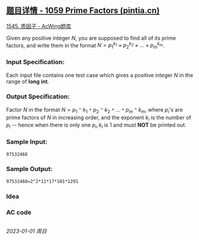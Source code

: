 ## [题目详情 - 1059 Prime Factors (pintia.cn)](https://pintia.cn/problem-sets/994805342720868352/exam/problems/994805415005503488)

[1545. 质因子 - AcWing题库](https://www.acwing.com/problem/content/1547/)

Given any positive integer $N$, you are supposed to find all of its prime factors, and write them in the format $N = p_1^{k_1} \times p_2^{k_2} \times  \dots  \times p_m^{k_m}$.

### Input Specification:

Each input file contains one test case which gives a positive integer $N$ in the range of **long int**.

### Output Specification:

Factor $N$ in the format $N = p_1$ `^` $k_1$ `*` $p_2$ `^` $k_2$ `*` $\dots$ `*` $p_m$ `^` $k_m$, where $p_i$'s are prime factors of $N$ in increasing order, and the exponent $k_i$ is the number of $p_i$ -- hence when there is only one $p_i, k_i$ is 1 and must **NOT** be printed out.

### Sample Input:

```in
97532468
```

### Sample Output:

```out
97532468=2^2*11*17*101*1291
```

### Idea



### AC code

```cpp
```


*2023-01-01 周日*